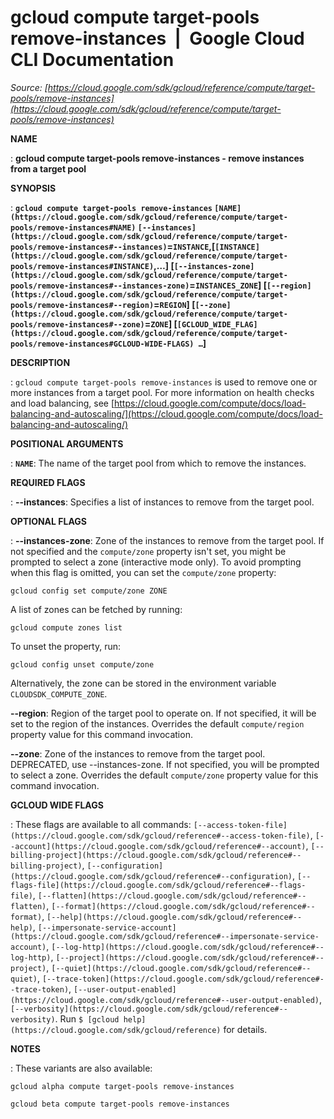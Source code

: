 # gcloud compute target-pools remove-instances  |  Google Cloud CLI Documentation

*Source: [https://cloud.google.com/sdk/gcloud/reference/compute/target-pools/remove-instances](https://cloud.google.com/sdk/gcloud/reference/compute/target-pools/remove-instances)*

**NAME**

: **gcloud compute target-pools remove-instances - remove instances from a target pool**

**SYNOPSIS**

: **`gcloud compute target-pools remove-instances` `[NAME](https://cloud.google.com/sdk/gcloud/reference/compute/target-pools/remove-instances#NAME)` `[--instances](https://cloud.google.com/sdk/gcloud/reference/compute/target-pools/remove-instances#--instances)`=`INSTANCE`,[`[INSTANCE](https://cloud.google.com/sdk/gcloud/reference/compute/target-pools/remove-instances#INSTANCE)`,…] [`[--instances-zone](https://cloud.google.com/sdk/gcloud/reference/compute/target-pools/remove-instances#--instances-zone)`=`INSTANCES_ZONE`] [`[--region](https://cloud.google.com/sdk/gcloud/reference/compute/target-pools/remove-instances#--region)`=`REGION`] [`[--zone](https://cloud.google.com/sdk/gcloud/reference/compute/target-pools/remove-instances#--zone)`=`ZONE`] [`[GCLOUD_WIDE_FLAG](https://cloud.google.com/sdk/gcloud/reference/compute/target-pools/remove-instances#GCLOUD-WIDE-FLAGS) …`]**

**DESCRIPTION**

: `gcloud compute target-pools remove-instances` is used to remove one
or more instances from a target pool. For more information on health checks and
load balancing, see [https://cloud.google.com/compute/docs/load-balancing-and-autoscaling/](https://cloud.google.com/compute/docs/load-balancing-and-autoscaling/)

**POSITIONAL ARGUMENTS**

: **`NAME`**:
The name of the target pool from which to remove the instances.

**REQUIRED FLAGS**

: **--instances**:
Specifies a list of instances to remove from the target pool.

**OPTIONAL FLAGS**

: **--instances-zone**:
Zone of the instances to remove from the target pool. If not specified and the
``compute/zone`` property isn't set, you might
be prompted to select a zone (interactive mode only).
To avoid prompting when this flag is omitted, you can set the
``compute/zone`` property:

```
gcloud config set compute/zone ZONE
```

A list of zones can be fetched by running:

```
gcloud compute zones list
```

To unset the property, run:

```
gcloud config unset compute/zone
```

Alternatively, the zone can be stored in the environment variable
``CLOUDSDK_COMPUTE_ZONE``.

**--region**:
Region of the target pool to operate on. If not specified, it will be set to the
region of the instances. Overrides the default `compute/region`
property value for this command invocation.

**--zone**:
Zone of the instances to remove from the target pool. DEPRECATED, use
--instances-zone. If not specified, you will be prompted to select a zone.
Overrides the default `compute/zone` property value for this command
invocation.

**GCLOUD WIDE FLAGS**

: These flags are available to all commands: `[--access-token-file](https://cloud.google.com/sdk/gcloud/reference#--access-token-file)`,
`[--account](https://cloud.google.com/sdk/gcloud/reference#--account)`, `[--billing-project](https://cloud.google.com/sdk/gcloud/reference#--billing-project)`,
`[--configuration](https://cloud.google.com/sdk/gcloud/reference#--configuration)`,
`[--flags-file](https://cloud.google.com/sdk/gcloud/reference#--flags-file)`,
`[--flatten](https://cloud.google.com/sdk/gcloud/reference#--flatten)`, `[--format](https://cloud.google.com/sdk/gcloud/reference#--format)`, `[--help](https://cloud.google.com/sdk/gcloud/reference#--help)`, `[--impersonate-service-account](https://cloud.google.com/sdk/gcloud/reference#--impersonate-service-account)`,
`[--log-http](https://cloud.google.com/sdk/gcloud/reference#--log-http)`,
`[--project](https://cloud.google.com/sdk/gcloud/reference#--project)`, `[--quiet](https://cloud.google.com/sdk/gcloud/reference#--quiet)`, `[--trace-token](https://cloud.google.com/sdk/gcloud/reference#--trace-token)`, `[--user-output-enabled](https://cloud.google.com/sdk/gcloud/reference#--user-output-enabled)`,
`[--verbosity](https://cloud.google.com/sdk/gcloud/reference#--verbosity)`.
Run `$ [gcloud help](https://cloud.google.com/sdk/gcloud/reference)` for details.

**NOTES**

: These variants are also available:

```
gcloud alpha compute target-pools remove-instances
```

```
gcloud beta compute target-pools remove-instances
```